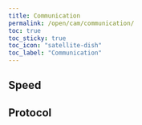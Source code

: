 ```yaml
---
title: Communication
permalink: /open/cam/communication/
toc: true
toc_sticky: true
toc_icon: "satellite-dish"
toc_label: "Communication"
---
```


## Speed

## Protocol 